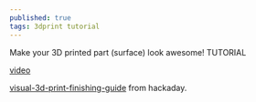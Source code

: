 ```yaml
---
published: true
tags: 3dprint tutorial
---
```


Make your 3D printed part (surface) look awesome! TUTORIAL

[video](https://www.youtube.com/watch?v=0vgynnYzo08)

[visual-3d-print-finishing-guide](https://hackaday.com/2017/11/15/visual-3d-print-finishing-guide/) from hackaday.


